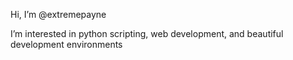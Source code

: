 Hi, I’m @extremepayne

I’m interested in python scripting, web development, and beautiful development environments
